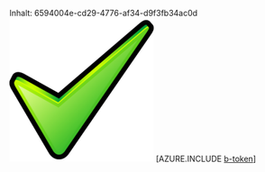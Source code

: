 Inhalt: 6594004e-cd29-4776-af34-d9f3fb34ac0d![Bild](6f5bcd14-f5db-434d-b6d3-e5c0fdbc549a.png)
[AZURE.INCLUDE [b-token](f41fb871-494d-4c4a-96c7-1476b9c89279.md)]
